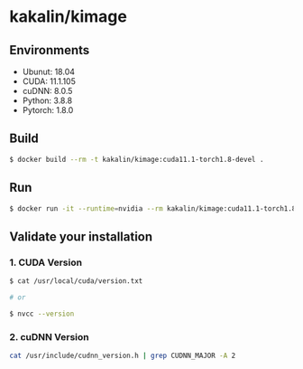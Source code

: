 # kakalin/kimage

## Environments

- Ubunut: 18.04
- CUDA: 11.1.105
- cuDNN: 8.0.5
- Python: 3.8.8
- Pytorch: 1.8.0

## Build

```bash
$ docker build --rm -t kakalin/kimage:cuda11.1-torch1.8-devel .
```

## Run

```bash
$ docker run -it --runtime=nvidia --rm kakalin/kimage:cuda11.1-torch1.8-devel
```


## Validate your installation

### 1. CUDA Version

```bash
$ cat /usr/local/cuda/version.txt

# or

$ nvcc --version
```

### 2. cuDNN Version

```bash
cat /usr/include/cudnn_version.h | grep CUDNN_MAJOR -A 2
```
